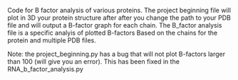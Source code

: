Code for B factor analysis of various proteins. The project beginning file will plot in 3D your protein structure after
after you change the path to your PDB file and will output a B-factor graph for each chain. The B_factor analysis file is a specific analyis
of plotted B-factors Based on the chains for the protein and multiple PDB files.

Note: the project_beginning.py has a bug that will not plot B-factors larger than 100 (will give you an error). This has been fixed in the RNA_b_factor_analysis.py
